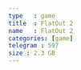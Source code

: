 ```yaml
---
type   : game
title  : FlatOut 2
name   : FlatOut 2
categories: [game]
telegram : 597
size : 2.3 GB
---
```



